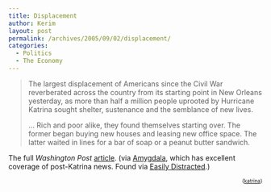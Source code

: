 ```yaml
---
title: Displacement
author: Kerim
layout: post
permalink: /archives/2005/09/02/displacement/
categories:
  - Politics
  - The Economy
---
```

> The largest displacement of Americans since the Civil War reverberated across the country from its starting point in New Orleans yesterday, as more than half a million people uprooted by Hurricane Katrina sought shelter, sustenance and the semblance of new lives.
> 
> &#8230; Rich and poor alike, they found themselves starting over. The former began buying new houses and leasing new office space. The latter waited in lines for a bar of soap or a peanut butter sandwich.

The full *Washington Post* <a href="http://www.washingtonpost.com/wp-dyn/content/article/2005/09/01/AR2005090102406_pf.html" onclick="_gaq.push(['_trackEvent', 'outbound-article', 'http://www.washingtonpost.com/wp-dyn/content/article/2005/09/01/AR2005090102406_pf.html', 'article']);" >article</a>. (via <a href="http://amygdalagf.blogspot.com/" onclick="_gaq.push(['_trackEvent', 'outbound-article', 'http://amygdalagf.blogspot.com/', 'Amygdala']);" >Amygdala</a>, which has excellent coverage of post-Katrina news. Found via <a href="http://weblogs.swarthmore.edu/burke/?p=91" onclick="_gaq.push(['_trackEvent', 'outbound-article', 'http://weblogs.swarthmore.edu/burke/?p=91', 'Easily Distracted']);" >Easily Distracted</a>.)  
<!-- technorati tags start -->

<div style="text-align:right;">
  <span style="font-size:x-small;">{<a href="http://www.technorati.com/tag/katrina" onclick="_gaq.push(['_trackEvent', 'outbound-article', 'http://www.technorati.com/tag/katrina', 'katrina']);"  rel="tag">katrina</a>}</span>


<!-- technorati tags end -->

